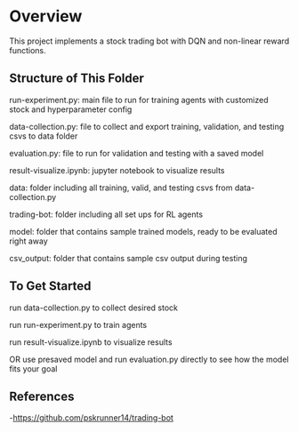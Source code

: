 
# Overview

This project implements a stock trading bot with DQN and non-linear reward functions.

## Structure of This Folder
run-experiment.py: main file to run for training agents with customized stock and hyperparameter config

data-collection.py: file to collect and export training, validation, and testing csvs to data folder

evaluation.py: file to run for validation and testing with a saved model

result-visualize.ipynb: jupyter notebook to visualize results

data: folder including all training, valid, and testing csvs from data-collection.py

trading-bot: folder including all set ups for RL agents

model: folder that contains sample trained models, ready to be evaluated right away

csv_output: folder that contains sample csv output during testing 

## To Get Started
run data-collection.py to collect desired stock 

run run-experiment.py to train agents

run result-visualize.ipynb to visualize results


OR
use presaved model and run evaluation.py directly to see how the model fits your goal


## References
-https://github.com/pskrunner14/trading-bot